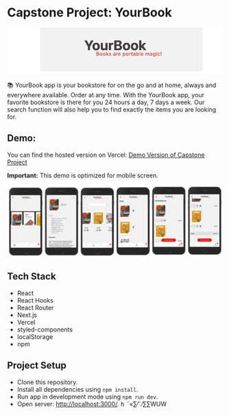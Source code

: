 # Capstone Project: YourBook

![YourBook](/public/yourbook.png)

📚 YourBook app is your bookstore for on the go and at home, always and everywhere available. Order at any time. With the YourBook app, your favorite bookstore is there for you 24 hours a day, 7 days a week. Our search function will also help you to find exactly the items you are looking for.

## Demo:

You can find the hosted version on Vercel: [Demo Version of Capstone Project](https://yourbook.vercel.app/)

**Important:** This demo is optimized for mobile screen.

![App screens](/public/Screenshots_app.png)

## Tech Stack

- React
- React Hooks
- React Router
- Next.js
- Vercel
- styled-components
- localStorage
- npm

## Project Setup

- Clone this repository.
- Install all dependencies using `npm install`.
- Run app in development mode using `npm run dev`.
- Open server: [http://localhost:3000/](http://localhost:3000/).
  h ¨«∑⁄¨⁄∑∑WUW